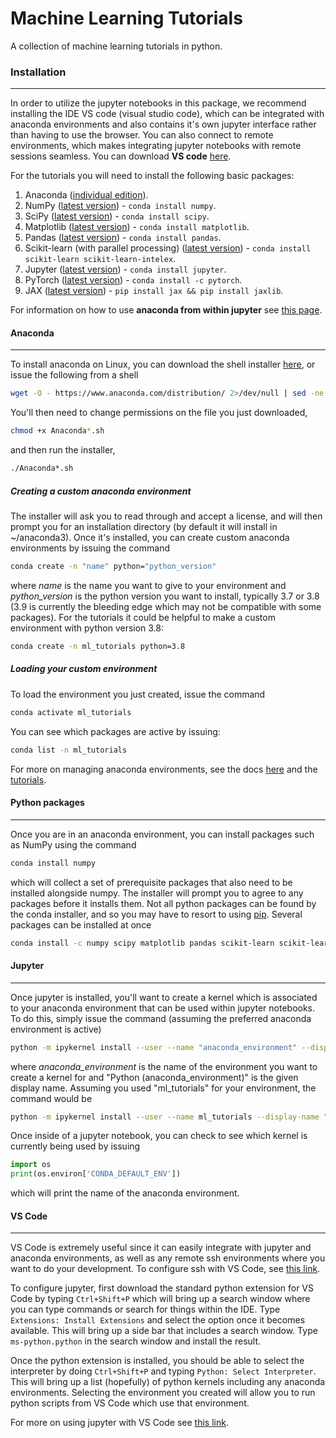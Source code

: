 # Machine Learning Tutorials

A collection of machine learning tutorials in python.

### Installation
----------------
In order to utilize the jupyter notebooks in this package, we recommend installing the IDE VS code (visual studio code), which can be integrated with anaconda environments and also contains it's own jupyter interface rather than having to use the browser.  You can also connect to remote environments, which makes integrating jupyter notebooks with remote sessions seamless.  You can download **VS code** [here](https://code.visualstudio.com/download).

For the tutorials you will need to install the following basic packages:
1. Anaconda ([individual edition](https://www.anaconda.com/products/individual)).
2. NumPy ([latest version](https://numpy.org/)) - `conda install numpy`.
3. SciPy ([latest version](https://scipy.org/)) - `conda install scipy`.
4. Matplotlib ([latest version](https://matplotlib.org/)) - `conda install matplotlib`.
5. Pandas ([latest version](https://pandas.pydata.org/)) - `conda install pandas`.
6. Scikit-learn (with parallel processing) ([latest version](https://scikit-learn.org/stable/index.html)) - `conda install scikit-learn scikit-learn-intelex`.
7. Jupyter ([latest version](https://jupyter.org/)) - `conda install jupyter`.
8. PyTorch ([latest version](https://pytorch.org/)) - `conda install -c pytorch`.
9. JAX ([latest version](https://github.com/google/jax)) - `pip install jax && pip install jaxlib`.

For information on how to use **anaconda from within jupyter** see [this page](https://jakevdp.github.io/blog/2017/12/05/installing-python-packages-from-jupyter/).

#### Anaconda
-------------
To install anaconda on Linux, you can download the shell installer [here](https://www.anaconda.com/products/individual), or issue the following from a shell
```bash
wget -O - https://www.anaconda.com/distribution/ 2>/dev/null | sed -ne 's@.*\(https:\/\/repo\.anaconda\.com\/archive\/Anaconda3-.*-Linux-x86_64\.sh\)\">64-Bit (x86) Installer.*@\1@p' | xargs wget
```
You'll then need to change permissions on the file you just downloaded,
```bash
chmod +x Anaconda*.sh
```
and then run the installer,
```bash
./Anaconda*.sh
```
##### Creating a custom anaconda environment
The installer will ask you to read through and accept a license, and will then prompt you for an installation directory (by default it will install in ~/anaconda3).  Once it's installed, you can create custom anaconda environments by issuing the command
```bash
conda create -n "name" python="python_version"
```
where *name* is the name you want to give to your environment and *python_version* is the python version you want to install, typically 3.7 or 3.8 (3.9 is currently the bleeding edge which may not be compatible with some packages).  For the tutorials it could be helpful to make a custom environment with python version 3.8:
```bash
conda create -n ml_tutorials python=3.8
```
##### Loading your custom environment
To load the environment you just created, issue the command
```bash
conda activate ml_tutorials
```
You can see which packages are active by issuing:
```bash
conda list -n ml_tutorials
```
For more on managing anaconda environments, see the docs [here](https://docs.conda.io/projects/conda/en/latest/index.html) and the [tutorials](https://docs.anaconda.com/anaconda/navigator/tutorials/index.html).

#### Python packages
--------------------
Once you are in an anaconda environment, you can install packages such as NumPy using the command
```bash
conda install numpy
```
which will collect a set of prerequisite packages that also need to be installed alongside numpy.  The installer will prompt you to agree to any packages before it installs them.  Not all python packages can be found by the conda installer, and so you may have to resort to using [pip](https://pypi.org/project/pip/).  Several packages can be installed at once
```bash
conda install -c numpy scipy matplotlib pandas scikit-learn scikit-learn-intelex jupyter pytorch

```
#### Jupyter
------------
Once jupyter is installed, you'll want to create a kernel which is associated to your anaconda environment that can be used within jupyter notebooks.  To do this, simply issue the command (assuming the preferred anaconda environment is active)
```bash
python -m ipykernel install --user --name "anaconda_environment" --display-name "Python (anaconda_environment)"
```
where *anaconda_environment* is the name of the environment you want to create a kernel for and "Python (anaconda_environment)" is the given display name.  Assuming you used "ml_tutorials" for your environment, the command would be
```bash
python -m ipykernel install --user --name ml_tutorials --display-name "Python (ML tutorials)"
```
Once inside of a jupyter notebook, you can check to see which kernel is currently being used by issuing
```python
import os
print(os.environ['CONDA_DEFAULT_ENV'])
```
which will print the name of the anaconda environment.

#### VS Code
------------
VS Code is extremely useful since it can easily integrate with jupyter and anaconda environments, as well as any remote ssh environments where you want to do your development.  To configure ssh with VS Code, see [this link](https://code.visualstudio.com/docs/remote/ssh).  

To configure jupyter, first download the standard python extension for VS Code by typing ```Ctrl+Shift+P``` which will bring up a search window where you can type commands or search for things within the IDE.  Type ```Extensions: Install Extensions``` and select the option once it becomes available.  This will bring up a side bar that includes a search window.  Type ```ms-python.python``` in the search window and install the result.

Once the python extension is installed, you should be able to select the interpreter by doing ```Ctrl+Shift+P``` and typing ```Python: Select Interpreter```.  This will bring up a list (hopefully) of python kernels including any anaconda environments.  Selecting the environment you created will allow you to run python scripts from VS Code which use that environment.

For more on using jupyter with VS Code see [this link](https://code.visualstudio.com/docs/datascience/jupyter-notebooks).
